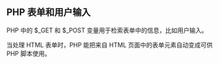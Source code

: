 ## PHP 表单和用户输入

PHP 中的 $_GET 和 $_POST 变量用于检索表单中的信息，比如用户输入。

当处理 HTML 表单时，PHP 能把来自 HTML 页面中的表单元素自动变成可供 PHP 脚本使用。

